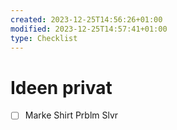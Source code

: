 ```yaml
---
created: 2023-12-25T14:56:26+01:00
modified: 2023-12-25T14:57:41+01:00
type: Checklist
---
```


# Ideen privat

- [ ] Marke Shirt Prblm Slvr
